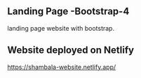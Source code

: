 ## Landing Page -Bootstrap-4
landing page website with bootstrap.

## Website deployed on Netlify
https://shambala-website.netlify.app/
